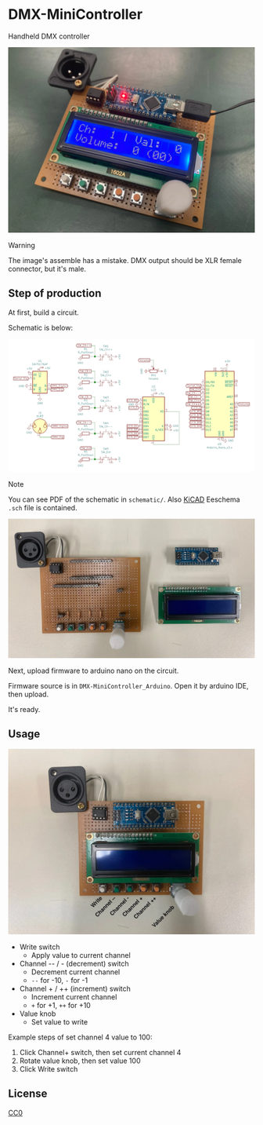 # DMX-MiniController

Handheld DMX controller

![Head image](./images/head-image.webp)

> [!WARNING]
>
> The image's assemble has a mistake. DMX output should be XLR female connector, but it's male.

## Step of production

At first, build a circuit.

Schematic is below:

![Schematic](./images/schematic.webp)

> [!NOTE]
>
> You can see PDF of the schematic in `schematic/`. Also [KiCAD](https://www.kicad.org/) Eeschema `.sch` file is contained.

![Components](./images/components.webp)

Next, upload firmware to arduino nano on the circuit.

Firmware source is in `DMX-MiniController_Arduino`. Open it by arduino IDE, then upload.

It's ready.

## Usage

![Assemble](./images/assemble.webp)

- Write switch
  - Apply value to current channel
- Channel -- / - (decrement) switch
  - Decrement current channel
  - `--` for -10, `-` for -1
- Channel + / ++ (increment) switch
  - Increment current channel
  - `+` for +1, `++` for +10
- Value knob
  - Set value to write

Example steps of set channel 4 value to 100:

1. Click Channel+ switch, then set current channel 4
2. Rotate value knob, then set value 100
3. Click Write switch

## License

[CC0](./LICENSE)
